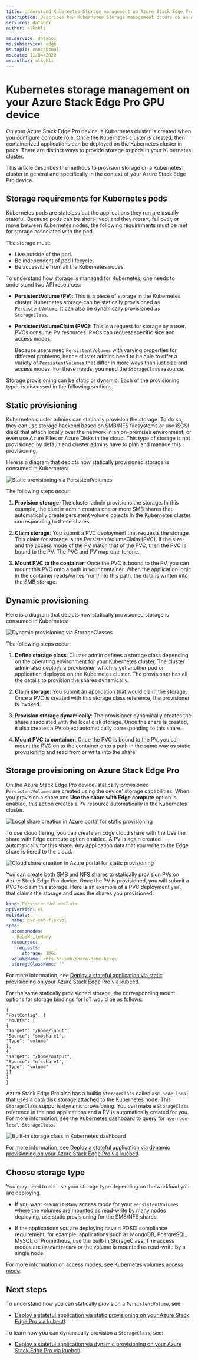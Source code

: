 ```yaml
---
title: Understand Kubernetes Storage management on Azure Stack Edge Pro device| Microsoft Docs
description: Describes how Kubernetes Storage management occurs on an Azure Stack Edge Pro device.
services: databox
author: alkohli

ms.service: databox
ms.subservice: edge
ms.topic: conceptual
ms.date: 11/04/2020
ms.author: alkohli
---
```

# Kubernetes storage management on your Azure Stack Edge Pro GPU device

On your Azure Stack Edge Pro device, a Kubernetes cluster is created when you configure compute role. Once the Kubernetes cluster is created, then containerized applications can be deployed on the Kubernetes cluster in pods. There are distinct ways to provide storage to pods in your Kubernetes cluster. 

This article describes the methods to provision storage on a Kubernetes cluster in general and specifically in the context of your Azure Stack Edge Pro device. 

## Storage requirements for Kubernetes pods

Kubernetes pods are stateless but the applications they run are usually stateful. Because pods can be short-lived, and they restart, fail over, or move between Kubernetes nodes, the following requirements must be met for storage associated with the pod. 

The storage must:

- Live outside of the pod.
- Be independent of pod lifecycle.
- Be accessible from all the Kubernetes nodes.

To understand how storage is managed for Kubernetes, one needs to understand two API resources: 

- **PersistentVolume (PV)**: This is a piece of storage in the Kubernetes cluster. Kubernetes storage can be statically provisioned as `PersistentVolume`. It can also be dynamically provisioned as  `StorageClass`.

- **PersistentVolumeClaim (PVC)**: This is a request for storage by a user. PVCs consume PV resources. PVCs can request specific size and access modes. 

    Because users need `PersistentVolumes` with varying properties for different problems, hence cluster admins need to be able to offer a variety of `PersistentVolumes` that differ in more ways than just size and access modes. For these needs, you need the `StorageClass` resource.

Storage provisioning can be static or dynamic. Each of the provisioning types is discussed in the following sections.

## Static provisioning

Kubernetes cluster admins can statically provision the storage. To do so, they can use storage backend based on SMB/NFS filesystems or use iSCSI disks that attach locally over the network in an on-premises environment, or even use Azure Files or Azure Disks in the cloud. This type of storage is not provisioned by default and cluster admins have to plan and manage this provisioning. 
 
Here is a diagram that depicts how statically provisioned storage is consumed in Kubernetes: 

![Static provisioning via PersistentVolumes](./media/azure-stack-edge-gpu-kubernetes-storage/static-provisioning-persistent-volumes-1.png)

The following steps occur: 

1. **Provision storage**: The cluster admin provisions the storage. In this example, the cluster admin creates one or more SMB shares that automatically create persistent volume objects in the Kubernetes cluster corresponding to these shares. 

1. **Claim storage**: You submit a PVC deployment that requests the storage. This claim for storage is the PersistentVolumeClaim (PVC). If the size and the access mode of the PV match that of the PVC, then the PVC is bound to the PV. The PVC and PV map one-to-one.

1. **Mount PVC to the container**: Once the PVC is bound to the PV, you can mount this PVC onto a path in your container. When the application logic in the container reads/writes from/into this path, the data is written into the SMB storage.
 

## Dynamic provisioning

Here is a diagram that depicts how statically provisioned storage is consumed in Kubernetes: 

![Dynamic provisioning via StorageClasses](./media/azure-stack-edge-gpu-kubernetes-storage/dynamic-provisioning-storage-classes-1.png)

The following steps occur: 

1. **Define storage class**: Cluster admin defines a storage class depending on the operating environment for your Kubernetes cluster. The cluster admin also deploys a provisioner, which is yet another pod or application deployed on the Kubernetes cluster. The provisioner has all the details to provision the shares dynamically.  

1. **Claim storage**: You submit an application that would claim the storage. Once a PVC is created with this storage class reference, the provisioner is invoked. 

1. **Provision storage dynamically**: The provisioner dynamically creates the share associated with the local disk storage. Once the share is created, it also creates a PV object automatically corresponding to this share.

1. **Mount PVC to container**: Once the PVC is bound to the PV, you can mount the PVC on to the container onto a path in the same way as static provisioning and read from or write into the share.


## Storage provisioning on Azure Stack Edge Pro

On the Azure Stack Edge Pro device, statically provisioned `PersistentVolumes` are created using the device' storage capabilities. When you provision a share and **Use the share with Edge compute** option is enabled, this action creates a PV resource automatically in the Kubernetes cluster.

![Local share creation in Azure portal for static provisioning](./media/azure-stack-edge-gpu-kubernetes-storage/static-provisioning-azure-portal-2.png)

To use cloud tiering, you can create an Edge cloud share with the Use the share with Edge compute option enabled. A PV is again created automatically for this share. Any application data that you write to the Edge share is tiered to the cloud. 

![Cloud share creation in Azure portal for static provisioning](./media/azure-stack-edge-gpu-kubernetes-storage/static-provisioning-azure-portal-1.png)

You can create both SMB and NFS shares to statically provision PVs on Azure Stack Edge Pro device. Once the PV is provisioned, you will submit a PVC to claim this storage. Here is an example of a PVC deployment `yaml` that claims the storage and uses the shares you provisioned.


```yml
kind: PersistentVolumeClaim 
apiVersion: v1 
metadata: 
  name: pvc-smb-flexvol 
spec: 
  accessModes: 
  - ReadWriteMany 
  resources: 
    requests: 
      storage: 10Gi 
  volumeName: <nfs-or-smb-share-name-here> 
  storageClassName: ""
```

For more information, see [Deploy a stateful application via static provisioning on your Azure Stack Edge Pro via kubectl](azure-stack-edge-gpu-deploy-stateful-application-static-provision-kubernetes.md).

For the same statically provisioned storage, the corresponding mount options for storage bindings for IoT would be as follows:

```
{
"HostConfig": {
"Mounts": [
{
"Target": "/home/input",
"Source": "smbshare1",
"Type": "volume"
},
{
"Target": "/home/output",
"Source": "nfsshare1",
"Type": "volume"
}]
}
}
```

Azure Stack Edge Pro also has a builtin `StorageClass` called `ase-node-local` that uses a data disk storage attached to the Kubernetes node. This `StorageClass` supports dynamic provisioning. You can make a `StorageClass` reference in the pod applications and a PV is automatically created for you. For more information, see the [Kubernetes dashboard](azure-stack-edge-gpu-monitor-kubernetes-dashboard.md) to query for `ase-node-local StorageClass`.

![Built-in storage class in Kubernetes dashboard](./media/azure-stack-edge-gpu-kubernetes-storage/dynamic-provisioning-builtin-storage-class-1.png)

For more information, see [Deploy a stateful application via dynamic provisioning on your Azure Stack Edge Pro via kuebctl](azure-stack-edge-gpu-deploy-stateful-application-dynamic-provision-kubernetes.md).

## Choose storage type

You may need to choose your storage type depending on the workload you are deploying. 

- If you want `ReadWriteMany` access mode for your `PersistentVolumes` where the volumes are mounted as read-write by many nodes deploying, use static provisioning for the SMB/NFS shares.

- If the applications you are deploying have a POSIX compliance requirement, for example, applications such as MongoDB, PostgreSQL, MySQL or Prometheus, use the built-in StorageClass. The access modes are `ReadWriteOnce` or the volume is mounted as read-write by a single node. 


For more information on access modes, see [Kubernetes volumes access mode](https://kubernetes.io/docs/concepts/storage/persistent-volumes/#access-modes).


## Next steps

To understand how you can statically provision a `PersistentVolume`, see:

- [Deploy a stateful application via static provisioning on your Azure Stack Edge Pro via kubectl](azure-stack-edge-gpu-deploy-stateful-application-static-provision-kubernetes.md).

To learn how  you can dynamically provision a `StorageClass`, see:

- [Deploy a stateful application via dynamic provisioning on your Azure Stack Edge Pro via kuebctl](azure-stack-edge-gpu-deploy-stateful-application-dynamic-provision-kubernetes.md).
